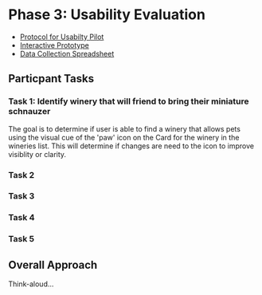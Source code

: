 # Phase 3: Usability Evaluation

* [Protocol for Usabilty Pilot](assets/protocol.pdf "Protocol PDF")
* [Interactive Prototype](https://xd.adobe.com/view/4f3767a8-1a39-4d30-8b8f-bbb8c757abb1-1a64/ "Adobe XD Prototype")
* [Data Collection Spreadsheet](https://docs.google.com/spreadsheets/d/1pd66Uxn9IHyiqOfUySfKayiyNx1X-2WQLnSI01M5ByY/edit?usp=sharing "Goole SpreadSheet for Data Collection")

## Particpant Tasks
### Task 1: Identify winery that will friend to bring their miniature schnauzer

The goal is to determine if user is able to find a winery that allows pets using the visual cue of the 'paw' icon on the Card for the winery in the wineries list.  This will determine if changes are need to the icon to improve visiblity or clarity.

### Task 2

### Task 3

### Task 4

### Task 5

## Overall Approach

Think-aloud...



